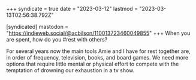 +++
syndicate = true
date = "2023-03-12"
lastmod = "2023-03-13T02:56:38.792Z"

[syndicated]
mastodon = "https://indieweb.social/@acbilson/110013723460049855"
+++
When you are spent, how do you #rest with others?

For several years now the main tools Amie and I have for rest together are, in order of frequency, television, books, and board games. We need more options that require little mental or physical effort to compete with the temptation of drowning our exhaustion in a tv show.